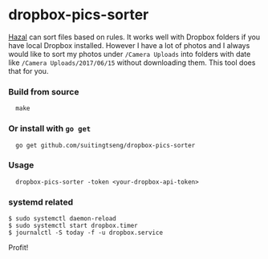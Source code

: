 dropbox-pics-sorter
===================

[Hazal](https://www.noodlesoft.com/) can sort files based on rules. It works well with Dropbox folders if you have local Dropbox installed. However I have a lot of photos and I always would like to sort my photos under `/Camera Uploads` into folders with date like `/Camera Uploads/2017/06/15` without downloading them. This tool does that for you.

### Build from source

```
  make
```

### Or install with `go get`

```
  go get github.com/suitingtseng/dropbox-pics-sorter
```

### Usage

```
  dropbox-pics-sorter -token <your-dropbox-api-token>
```

### systemd related

```
$ sudo systemctl daemon-reload
$ sudo systemctl start dropbox.timer
$ journalctl -S today -f -u dropbox.service
```

Profit!
